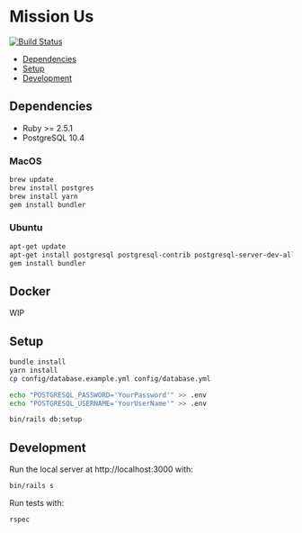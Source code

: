 # Mission Us
[![Build Status](https://travis-ci.org/babelsh/mission-us-rails.svg?branch=master)](https://travis-ci.org/babelsh/mission-us-rails)

- [Dependencies](#dependencies)
- [Setup](#setup)
- [Development](#development)

## Dependencies

- Ruby >= 2.5.1
- PostgreSQL 10.4

### MacOS

```sh
brew update
brew install postgres
brew install yarn
gem install bundler
```

### Ubuntu

```sh
apt-get update
apt-get install postgresql postgresql-contrib postgresql-server-dev-all cmake
gem install bundler
```

## Docker

WIP

## Setup

```sh
bundle install
yarn install
cp config/database.example.yml config/database.yml

echo "POSTGRESQL_PASSWORD='YourPassword'" >> .env
echo "POSTGRESQL_USERNAME='YourUserName'" >> .env

bin/rails db:setup
```

## Development

Run the local server at http://localhost:3000 with:

```sh
bin/rails s
```

Run tests with:

```sh
rspec
```
